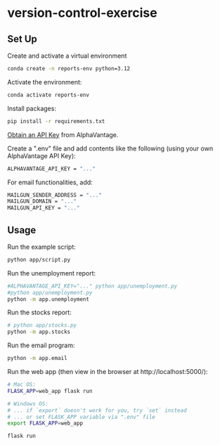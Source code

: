# version-control-exercise

## Set Up

Create and activate a virtual environment

```sh
conda create -n reports-env python=3.12
```

Activate the environment:
```sh
conda activate reports-env
```

Install packages:
```sh
pip install -r requirements.txt
```

[Obtain an API Key](https://www.alphavantage.co/support/#api-key) from AlphaVantage.

Create a ".env" file and add contents like the following (using your own AlphaVantage API Key):

```sh
ALPHAVANTAGE_API_KEY = "..."
```

For email functionalities, add:
```sh
MAILGUN_SENDER_ADDRESS = "..."
MAILGUN_DOMAIN = "..."
MAILGUN_API_KEY = "..."
```

## Usage

Run the example script:

```sh
python app/script.py
```

Run the unemployment report:
```sh
#ALPHAVANTAGE_API_KEY="..." python app/unemployment.py
#python app/unemployment.py
python -m app.unemployment
```

Run the stocks report:
```sh
# python app/stocks.py
python -m app.stocks
```

Run the email program:
```sh
python -m app.email
```

Run the web app (then view in the browser at http://localhost:5000/):

```sh
# Mac OS:
FLASK_APP=web_app flask run

# Windows OS:
# ... if `export` doesn't work for you, try `set` instead
# ... or set FLASK_APP variable via ".env" file
export FLASK_APP=web_app

flask run
```
